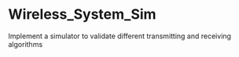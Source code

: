 # Wireless_System_Sim
Implement a simulator to validate different transmitting and receiving algorithms 
